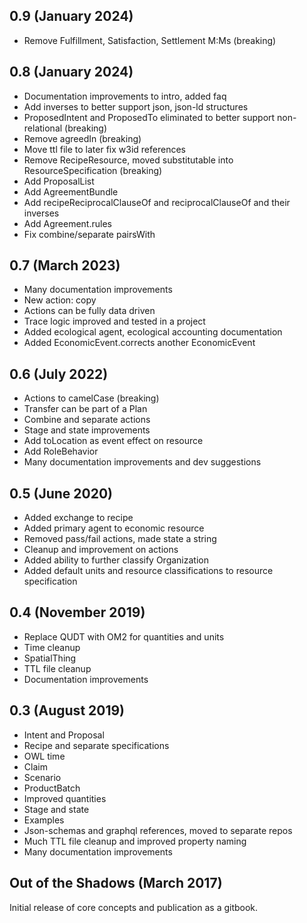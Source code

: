 ## 0.9 (January 2024)

- Remove Fulfillment, Satisfaction, Settlement M:Ms (breaking)

## 0.8 (January 2024)

- Documentation improvements to intro, added faq
- Add inverses to better support json, json-ld structures
- ProposedIntent and ProposedTo eliminated to better support non-relational (breaking)
- Remove agreedIn (breaking)
- Move ttl file to later fix w3id references
- Remove RecipeResource, moved substitutable into ResourceSpecification (breaking)
- Add ProposalList
- Add AgreementBundle
- Add recipeReciprocalClauseOf and reciprocalClauseOf and their inverses
- Add Agreement.rules
- Fix combine/separate pairsWith

## 0.7 (March 2023)

- Many documentation improvements
- New action: copy
- Actions can be fully data driven
- Trace logic improved and tested in a project
- Added ecological agent, ecological accounting documentation
- Added EconomicEvent.corrects another EconomicEvent

## 0.6 (July 2022)

- Actions to camelCase (breaking)
- Transfer can be part of a Plan
- Combine and separate actions
- Stage and state improvements
- Add toLocation as event effect on resource
- Add RoleBehavior
- Many documentation improvements and dev suggestions

## 0.5 (June 2020)

- Added exchange to recipe
- Added primary agent to economic resource
- Removed pass/fail actions, made state a string
- Cleanup and improvement on actions
- Added ability to further classify Organization
- Added default units and resource classifications to resource specification

## 0.4 (November 2019)

- Replace QUDT with OM2 for quantities and units
- Time cleanup
- SpatialThing
- TTL file cleanup
- Documentation improvements

## 0.3 (August 2019)

- Intent and Proposal
- Recipe and separate specifications
- OWL time
- Claim
- Scenario
- ProductBatch
- Improved quantities
- Stage and state
- Examples
- Json-schemas and graphql references, moved to separate repos
- Much TTL file cleanup and improved property naming
- Many documentation improvements

## Out of the Shadows (March 2017)

Initial release of core concepts and publication as a gitbook.
